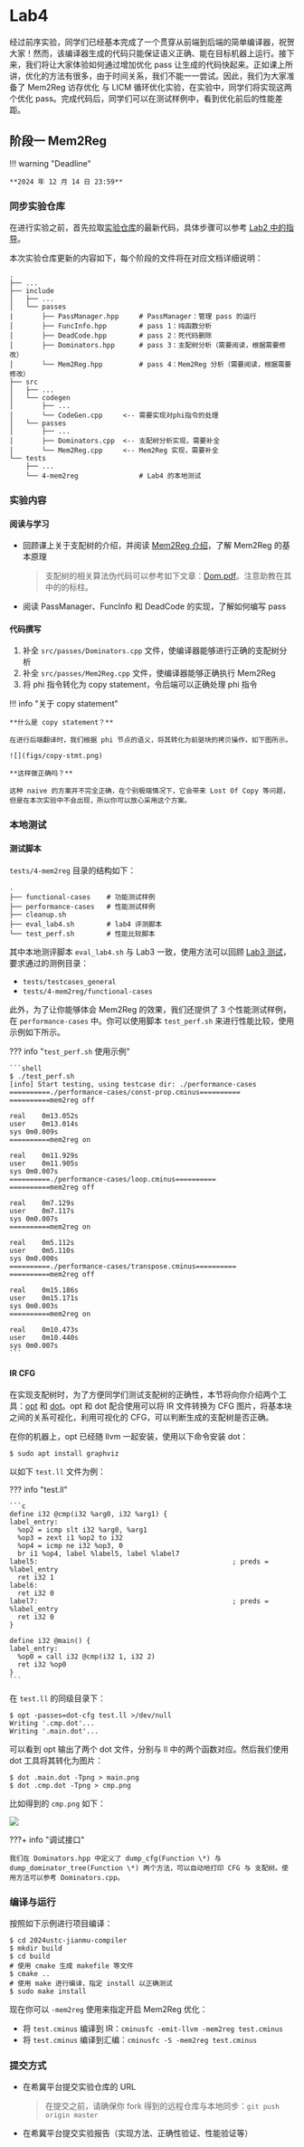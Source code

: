 # Lab4

经过前序实验，同学们已经基本完成了一个贯穿从前端到后端的简单编译器，祝贺大家！然而，该编译器生成的代码只能保证语义正确、能在目标机器上运行。接下来，我们将让大家体验如何通过增加优化 pass 让生成的代码快起来。正如课上所讲，优化的方法有很多，由于时间关系，我们不能一一尝试。因此，我们为大家准备了 Mem2Reg 访存优化 与 LICM 循环优化实验，在实验中，同学们将实现这两个优化 pass。完成代码后，同学们可以在测试样例中，看到优化前后的性能差距。

## 阶段一 Mem2Reg

!!! warning "Deadline"

    **2024 年 12 月 14 日 23:59**

### 同步实验仓库

在进行实验之前，首先拉取[实验仓库](https://cscourse.ustc.edu.cn/vdir/Gitlab/compiler_staff/2024ustc-jianmu-compiler)的最新代码，具体步骤可以参考 [Lab2 中的指导](../lab2/index.md#实验要求)。

本次实验仓库更新的内容如下，每个阶段的文件将在对应文档详细说明：

```
.
├── ...
├── include
│   ├── ...
│   └── passes
|       ├── PassManager.hpp		# PassManager：管理 pass 的运行
│       ├── FuncInfo.hpp		# pass 1：纯函数分析
│       ├── DeadCode.hpp		# pass 2：死代码删除
│       ├── Dominators.hpp		# pass 3：支配树分析（需要阅读，根据需要修改）
│       └── Mem2Reg.hpp			# pass 4：Mem2Reg 分析（需要阅读，根据需要修改）
├── src
│   ├── ...
│   └── codegen
│       ├── ...
│       └── CodeGen.cpp     <-- 需要实现对phi指令的处理
│   └── passes
│       ├── ...
│       ├── Dominators.cpp	<-- 支配树分析实现，需要补全
│       └── Mem2Reg.cpp		<-- Mem2Reg 实现，需要补全
└── tests
    ├── ...
    └── 4-mem2reg				# Lab4 的本地测试
```

### 实验内容

#### 阅读与学习

- 回顾课上关于支配树的介绍，并阅读 [Mem2Reg 介绍](./Mem2Reg介绍.pdf)，了解 Mem2Reg 的基本原理

  > 支配树的相关算法伪代码可以参考如下文章：[Dom.pdf](Dom.pdf)。注意助教在其中的的标柱。

- 阅读 PassManager、FuncInfo 和 DeadCode 的实现，了解如何编写 pass

#### 代码撰写

1. 补全 `src/passes/Dominators.cpp` 文件，使编译器能够进行正确的支配树分析
2. 补全 `src/passes/Mem2Reg.cpp` 文件，使编译器能够正确执行 Mem2Reg
3. 将 phi 指令转化为 copy statement，令后端可以正确处理 phi 指令

!!! info "关于 copy statement"

    **什么是 copy statement？**

    在进行后端翻译时，我们根据 phi 节点的语义，将其转化为前驱块的拷贝操作，如下图所示。

    ![](figs/copy-stmt.png)

    **这样做正确吗？**

    这种 naive 的方案并不完全正确，在个别极端情况下，它会带来 Lost Of Copy 等问题，但是在本次实验中不会出现，所以你可以放心采用这个方案。

### 本地测试

#### 测试脚本

`tests/4-mem2reg` 目录的结构如下：

```
.
├── functional-cases	# 功能测试样例
├── performance-cases	# 性能测试样例
├── cleanup.sh
├── eval_lab4.sh		# lab4 评测脚本
└── test_perf.sh		# 性能比较脚本
```

其中本地测评脚本 `eval_lab4.sh` 与 Lab3 一致，使用方法可以回顾 [Lab3 测试](../lab3/guidance.md#测试)，要求通过的测例目录：

- `tests/testcases_general`
- `tests/4-mem2reg/functional-cases`

此外，为了让你能够体会 Mem2Reg 的效果，我们还提供了 3 个性能测试样例，在 `performance-cases` 中。你可以使用脚本 `test_perf.sh` 来进行性能比较，使用示例如下所示。

??? info "`test_perf.sh` 使用示例"

    ```shell
    $ ./test_perf.sh
    [info] Start testing, using testcase dir: ./performance-cases
    ==========./performance-cases/const-prop.cminus==========
    ==========mem2reg off

    real	0m13.052s
    user	0m13.014s
    sys	0m0.009s
    ==========mem2reg on

    real	0m11.929s
    user	0m11.905s
    sys	0m0.007s
    ==========./performance-cases/loop.cminus==========
    ==========mem2reg off

    real	0m7.129s
    user	0m7.117s
    sys	0m0.007s
    ==========mem2reg on

    real	0m5.112s
    user	0m5.110s
    sys	0m0.000s
    ==========./performance-cases/transpose.cminus==========
    ==========mem2reg off

    real	0m15.186s
    user	0m15.171s
    sys	0m0.003s
    ==========mem2reg on

    real	0m10.473s
    user	0m10.440s
    sys	0m0.007s
    ```

#### IR CFG

在实现支配树时，为了方便同学们测试支配树的正确性，本节将向你介绍两个工具：[opt](https://llvm.org/docs/CommandGuide/opt.html) 和 [dot](https://manpages.ubuntu.com/manpages/trusty/man1/dot.1.html)。opt 和 dot 配合使用可以将 IR 文件转换为 CFG 图片，将基本块之间的关系可视化，利用可视化的 CFG，可以判断生成的支配树是否正确。

在你的机器上，opt 已经随 llvm 一起安装，使用以下命令安装 dot：

```
$ sudo apt install graphviz
```

以如下 `test.ll` 文件为例：

??? info "test.ll"

    ```c
    define i32 @cmp(i32 %arg0, i32 %arg1) {
    label_entry:
      %op2 = icmp slt i32 %arg0, %arg1
      %op3 = zext i1 %op2 to i32
      %op4 = icmp ne i32 %op3, 0
      br i1 %op4, label %label5, label %label7
    label5:                                                ; preds = %label_entry
      ret i32 1
    label6:
      ret i32 0
    label7:                                                ; preds = %label_entry
      ret i32 0
    }

    define i32 @main() {
    label_entry:
      %op0 = call i32 @cmp(i32 1, i32 2)
      ret i32 %op0
    }
    ```

在 `test.ll` 的同级目录下：

```shell
$ opt -passes=dot-cfg test.ll >/dev/null
Writing '.cmp.dot'...
Writing '.main.dot'...
```

可以看到 opt 输出了两个 dot 文件，分别与 ll 中的两个函数对应。然后我们使用 dot 工具将其转化为图片：

```shel
$ dot .main.dot -Tpng > main.png
$ dot .cmp.dot -Tpng > cmp.png
```

比如得到的 `cmp.png` 如下：

![](figs/cmp.png)

???+ info "调试接口"

    我们在 Dominators.hpp 中定义了 dump_cfg(Function \*) 与 dump_dominator_tree(Function \*) 两个方法，可以自动地打印 CFG 与 支配树。使用方法可以参考 Dominators.cpp。

### 编译与运行

按照如下示例进行项目编译：

```shell
$ cd 2024ustc-jianmu-compiler
$ mkdir build
$ cd build
# 使用 cmake 生成 makefile 等文件
$ cmake ..
# 使用 make 进行编译，指定 install 以正确测试
$ sudo make install
```

现在你可以 `-mem2reg` 使用来指定开启 Mem2Reg 优化：

- 将 `test.cminus` 编译到 IR：`cminusfc -emit-llvm -mem2reg test.cminus`
- 将 `test.cminus` 编译到汇编：`cminusfc -S -mem2reg test.cminus`

### 提交方式

- 在希冀平台提交实验仓库的 URL

  > 在提交之前，请确保你 fork 得到的远程仓库与本地同步：`git push origin master`

- 在希冀平台提交实验报告（实现方法、正确性验证、性能验证等）
